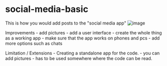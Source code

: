 # social-media-basic
This is how you would add posts to the "social media app"
![image](https://github.com/Phil69691/social-media-basic/assets/114498774/9fbab29f-368e-4484-bfc4-b65139fb34fe)

Improvements - add pictures
            - add a user interface
            - create the whole thing as a working app
            - make sure that the app works on phones and pcs
            - add more options such as chats
  
  
 Limitation /  Extensions - Creating a standalone app for the code.
                          - you can add pictures 
                          - has to be used somewhere where the code can be read.
            
       
